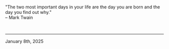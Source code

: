 
<br>

"The two most important days in your life are the day you are born and the day you find out why."\
  – Mark Twain
 
</br>

---
January 8th, 2025
